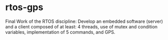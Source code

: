 # rtos-gps
Final Work of the RTOS discipline: Develop an embedded software (server) and a client composed of at least: 4 threads, use of mutex and condition variables, implementation of 5 commands, and GPS.
